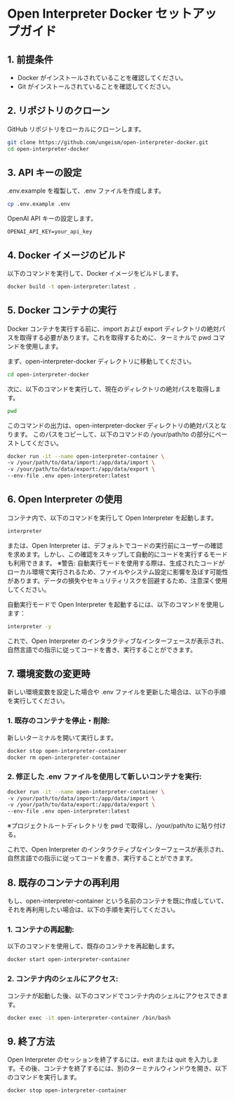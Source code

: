 # Open Interpreter Docker セットアップガイド

## 1. 前提条件

- Docker がインストールされていることを確認してください。
- Git がインストールされていることを確認してください。

## 2. リポジトリのクローン

GitHub リポジトリをローカルにクローンします。

```bash
git clone https://github.com/ungeism/open-interpreter-docker.git
cd open-interpreter-docker
```

## 3. API キーの設定

.env.example を複製して、.env ファイルを作成します。

```bash
cp .env.example .env
```

OpenAI API キーの設定します。

```.env
OPENAI_API_KEY=your_api_key
```

## 4. Docker イメージのビルド

以下のコマンドを実行して、Docker イメージをビルドします。

```bash
docker build -t open-interpreter:latest .
```

## 5. Docker コンテナの実行

Docker コンテナを実行する前に、import および export ディレクトリの絶対パスを取得する必要があります。これを取得するために、ターミナルで pwd コマンドを使用します。

まず、open-interpreter-docker ディレクトリに移動してください。

```bash
cd open-interpreter-docker
```

次に、以下のコマンドを実行して、現在のディレクトリの絶対パスを取得します。

```bash
pwd
```

このコマンドの出力は、open-interpreter-docker ディレクトリの絶対パスとなります。
このパスをコピーして、以下のコマンドの /your/path/to の部分にペーストしてください。

```bash
docker run -it --name open-interpreter-container \
-v /your/path/to/data/import:/app/data/import \
-v /your/path/to/data/export:/app/data/export \
--env-file .env open-interpreter:latest
```

## 6. Open Interpreter の使用

コンテナ内で、以下のコマンドを実行して Open Interpreter を起動します。

```bash
interpreter
```

または、Open Interpreter は、デフォルトでコードの実行前にユーザーの確認を求めます。しかし、この確認をスキップして自動的にコードを実行するモードも利用できます。
※警告: 自動実行モードを使用する際は、生成されたコードがローカル環境で実行されるため、ファイルやシステム設定に影響を及ぼす可能性があります。データの損失やセキュリティリスクを回避するため、注意深く使用してください。

自動実行モードで Open Interpreter を起動するには、以下のコマンドを使用します：

```bash
interpreter -y
```

これで、Open Interpreter のインタラクティブなインターフェースが表示され、自然言語での指示に従ってコードを書き、実行することができます。

## 7. 環境変数の変更時

新しい環境変数を設定した場合や .env ファイルを更新した場合は、以下の手順を実行してください。

### 1. 既存のコンテナを停止・削除:

新しいターミナルを開いて実行します。

```bash
docker stop open-interpreter-container
docker rm open-interpreter-container
```

### 2. 修正した .env ファイルを使用して新しいコンテナを実行:

```bash
docker run -it --name open-interpreter-container \
-v /your/path/to/data/import:/app/data/import \
-v /your/path/to/data/export:/app/data/export \
--env-file .env open-interpreter:latest
```

※プロジェクトルートディレクトリを pwd で取得し、/your/path/to に貼り付ける。

これで、Open Interpreter のインタラクティブなインターフェースが表示され、自然言語での指示に従ってコードを書き、実行することができます。

## 8. 既存のコンテナの再利用

もし、open-interpreter-container という名前のコンテナを既に作成していて、それを再利用したい場合は、以下の手順を実行してください。

### 1. コンテナの再起動:

以下のコマンドを使用して、既存のコンテナを再起動します。

```bash
docker start open-interpreter-container
```

### 2. コンテナ内のシェルにアクセス:

コンテナが起動した後、以下のコマンドでコンテナ内のシェルにアクセスできます。

```bash
docker exec -it open-interpreter-container /bin/bash
```

## 9. 終了方法

Open Interpreter のセッションを終了するには、exit または quit を入力します。その後、コンテナを終了するには、別のターミナルウィンドウを開き、以下のコマンドを実行します。

```bash
docker stop open-interpreter-container
```

```

```
